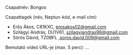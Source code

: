 Csapatnév: Bongos

Csapattagok (név, Neptun-kód, e-mail cím):
- Erős Ákos, C81KXC, erosakos02@gmail.com
- Szilágyi András, DU1V61, szilagyiandras96@gmail.com
- Sörös Dávid, TZ0BFL ,soros.david.009@gmail.com

Bemutató videó URL-je (max. 5 perc): ...
